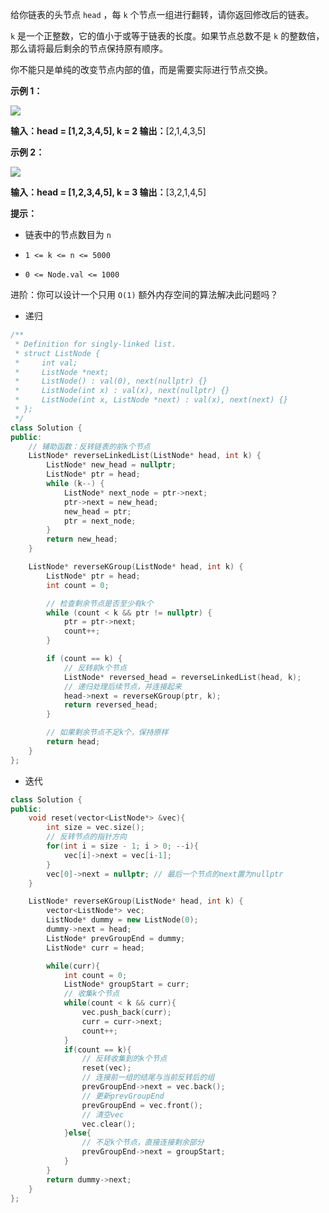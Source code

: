 给你链表的头节点 `head` ，每 `k` 个节点一组进行翻转，请你返回修改后的链表。

`k` 是一个正整数，它的值小于或等于链表的长度。如果节点总数不是 `k` 的整数倍，那么请将最后剩余的节点保持原有顺序。

你不能只是单纯的改变节点内部的值，而是需要实际进行节点交换。

**示例 1：**

![](https://assets.leetcode.com/uploads/2020/10/03/reverse_ex1.jpg)

**输入：head = [1,2,3,4,5], k = 2
输出：**[2,1,4,3,5]

**示例 2：**

![](https://assets.leetcode.com/uploads/2020/10/03/reverse_ex2.jpg)

**输入：head = [1,2,3,4,5], k = 3
输出：**[3,2,1,4,5]

**提示：**

- 链表中的节点数目为 `n`
    
- `1 <= k <= n <= 5000`
    
- `0 <= Node.val <= 1000`
    

进阶：你可以设计一个只用 `O(1)` 额外内存空间的算法解决此问题吗？

- 递归
```c++
/**
 * Definition for singly-linked list.
 * struct ListNode {
 *     int val;
 *     ListNode *next;
 *     ListNode() : val(0), next(nullptr) {}
 *     ListNode(int x) : val(x), next(nullptr) {}
 *     ListNode(int x, ListNode *next) : val(x), next(next) {}
 * };
 */
class Solution {
public:
    // 辅助函数：反转链表的前k个节点
    ListNode* reverseLinkedList(ListNode* head, int k) {
        ListNode* new_head = nullptr;
        ListNode* ptr = head;
        while (k--) {
            ListNode* next_node = ptr->next;
            ptr->next = new_head;
            new_head = ptr;
            ptr = next_node;
        }
        return new_head;
    }

    ListNode* reverseKGroup(ListNode* head, int k) {
        ListNode* ptr = head;
        int count = 0;

        // 检查剩余节点是否至少有k个
        while (count < k && ptr != nullptr) {
            ptr = ptr->next;
            count++;
        }

        if (count == k) {
            // 反转前k个节点
            ListNode* reversed_head = reverseLinkedList(head, k);
            // 递归处理后续节点，并连接起来
            head->next = reverseKGroup(ptr, k);
            return reversed_head;
        }

        // 如果剩余节点不足k个，保持原样
        return head;
    }
};

```

- 迭代
```c++
class Solution {
public:
    void reset(vector<ListNode*> &vec){
        int size = vec.size();
        // 反转节点的指针方向
        for(int i = size - 1; i > 0; --i){
            vec[i]->next = vec[i-1];
        }
        vec[0]->next = nullptr; // 最后一个节点的next置为nullptr
    }

    ListNode* reverseKGroup(ListNode* head, int k) {
        vector<ListNode*> vec;
        ListNode* dummy = new ListNode(0);
        dummy->next = head;
        ListNode* prevGroupEnd = dummy;
        ListNode* curr = head;

        while(curr){
            int count = 0;
            ListNode* groupStart = curr;
            // 收集k个节点
            while(count < k && curr){
                vec.push_back(curr);
                curr = curr->next;
                count++;
            }
            if(count == k){
                // 反转收集到的k个节点
                reset(vec);
                // 连接前一组的结尾与当前反转后的组
                prevGroupEnd->next = vec.back();
                // 更新prevGroupEnd
                prevGroupEnd = vec.front();
                // 清空vec
                vec.clear();
            }else{
                // 不足k个节点，直接连接剩余部分
                prevGroupEnd->next = groupStart;
            }
        }
        return dummy->next;
    }
};

```